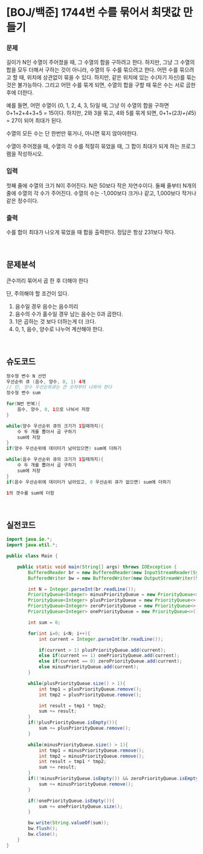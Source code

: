# [BOJ/백준] 1744번 수를 묶어서 최댓값 만들기

### 문제
길이가 N인 수열이 주어졌을 때, 그 수열의 합을 구하려고 한다. 하지만, 그냥 그 수열의 합을 모두 더해서 구하는 것이 아니라, 수열의 두 수를 묶으려고 한다. 어떤 수를 묶으려고 할 때, 위치에 상관없이 묶을 수 있다. 하지만, 같은 위치에 있는 수(자기 자신)를 묶는 것은 불가능하다. 그리고 어떤 수를 묶게 되면, 수열의 합을 구할 때 묶은 수는 서로 곱한 후에 더한다.

예를 들면, 어떤 수열이 {0, 1, 2, 4, 3, 5}일 때, 그냥 이 수열의 합을 구하면 0+1+2+4+3+5 = 15이다. 하지만, 2와 3을 묶고, 4와 5를 묶게 되면, 0+1+(2*3)+(4*5) = 27이 되어 최대가 된다.

수열의 모든 수는 단 한번만 묶거나, 아니면 묶지 않아야한다.

수열이 주어졌을 때, 수열의 각 수를 적절히 묶었을 때, 그 합이 최대가 되게 하는 프로그램을 작성하시오.

### 입력
첫째 줄에 수열의 크기 N이 주어진다. N은 50보다 작은 자연수이다. 둘째 줄부터 N개의 줄에 수열의 각 수가 주어진다. 수열의 수는 -1,000보다 크거나 같고, 1,000보다 작거나 같은 정수이다.

### 출력
수를 합이 최대가 나오게 묶었을 때 합을 출력한다. 정답은 항상 231보다 작다.

<br/>

## 문제분석

큰수끼리 묶어서 곱 한 후 더해야 한다 

단, 주의해야 할 조건이 있다.

1. 음수일 경우 음수는 음수끼리 
2. 음수의 수가 홀수일 경우 남는 음수는 0과 곱한다.
3. 1은 곱하는 것 보다 더하는게 더 크다.
4. 0, 1, 음수, 양수로 나누어 계산해야 한다.

<br>

## 슈도코드

```java
정수형 변수 N 선언
우선순위 큐 (음수, 양수, 0, 1) 4개
// 단, 양수 우선순위큐는 큰 숫자부터 나와야 한다
정수형 변수 sum

for(N번 반복){
	음수, 양수, 0, 1으로 나눠서 저장
}

while(양수 우선순위 큐의 크기가 1일때까지){
	수 두 개를 뽑아서 곱 구하기
	sum에 저장
}
if(양수 우선순위에 데이터가 남아있으면) sum에 더하기

while(음수 우선순위 큐의 크기가 1일때까지){
	수 두 개를 뽑아서 곱 구하기
	sum에 저장
}
if(음수 우선순위에 데이터가 남아있고, 0 우선순위 큐가 없으면) sum에 더하기

1의 갯수를 sum에 더함
```

<br>

## 실전코드

```java
import java.io.*;
import java.util.*;

public class Main {

	public static void main(String[] args) throws IOException {
		BufferedReader br = new BufferedReader(new InputStreamReader(System.in));
		BufferedWriter bw = new BufferedWriter(new OutputStreamWriter(System.out));

		int N = Integer.parseInt(br.readLine());
		PriorityQueue<Integer> minusPriorityQueue = new PriorityQueue<>();
		PriorityQueue<Integer> plusPriorityQueue = new PriorityQueue<>(Collections.reverseOrder());
		PriorityQueue<Integer> zeroPriorityQueue = new PriorityQueue<>();
		PriorityQueue<Integer> onePriorityQueue = new PriorityQueue<>();

		int sum = 0;

		for(int i=0; i<N; i++){
			int current = Integer.parseInt(br.readLine());

			if(current > 1) plusPriorityQueue.add(current);
			else if(current == 1) onePriorityQueue.add(current);
			else if(current == 0) zeroPriorityQueue.add(current);
			else minusPriorityQueue.add(current);
		}

		while(plusPriorityQueue.size() > 1){
			int tmp1 = plusPriorityQueue.remove();
			int tmp2 = plusPriorityQueue.remove();

			int result = tmp1 * tmp2;
			sum += result;
		}
		if(!plusPriorityQueue.isEmpty()){
			sum += plusPriorityQueue.remove();
		}

		while(minusPriorityQueue.size() > 1){
			int tmp1 = minusPriorityQueue.remove();
			int tmp2 = minusPriorityQueue.remove();
			int result = tmp1 * tmp2;
			sum += result;
		}
		if((!minusPriorityQueue.isEmpty()) && zeroPriorityQueue.isEmpty()) {
			sum += minusPriorityQueue.remove();
		}

		if(!onePriorityQueue.isEmpty()){
			sum += onePriorityQueue.size();
		}

		bw.write(String.valueOf(sum));
		bw.flush();
		bw.close();
	}
}
```
